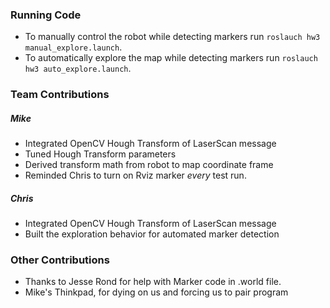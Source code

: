 ### Running Code
* To manually control the robot while detecting markers run `roslauch hw3 manual_explore.launch`.
* To automatically explore the map while detecting markers run `roslauch hw3 auto_explore.launch`.

### Team Contributions
##### Mike
* Integrated OpenCV Hough Transform of LaserScan message
* Tuned Hough Transform parameters
* Derived transform math from robot to map coordinate frame
* Reminded Chris to turn on Rviz marker *every* test run.

##### Chris
* Integrated OpenCV Hough Transform of LaserScan message
* Built the exploration behavior for automated marker detection

### Other Contributions
* Thanks to Jesse Rond for help with Marker code in .world file. 
* Mike's Thinkpad, for dying on us and forcing us to pair program
